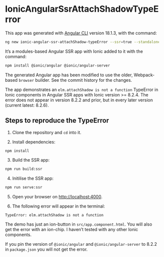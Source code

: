 # IonicAngularSsrAttachShadowTypeError

This app was generated with [Angular CLI](https://github.com/angular/angular-cli) version 18.1.3, with the command:

```bash
ng new ionic-angular-ssr-attachShadow-typeError --ssr=true --standalone=false --style=scss
```

It’s a modules-based Angular SSR app with Ionic added to it with the command:

```bash
npm install @ionic/angular @ionic/angular-server
```

The generated Angular app has been modified to use the older, Webpack-based `browser` builder. See the commit history for the changes.

The app demonstrates an `elm.attachShadow is not a function` TypeError in Ionic components in Angular SSR apps with Ionic version >= 8.2.4. The error does not appear in version 8.2.2 and prior, but in every later version (current latest: 8.2.6).

## Steps to reproduce the TypeError

1. Clone the repository and `cd` into it.

2. Install dependencies:

```bash
npm install
```

3. Build the SSR app:

```bash
npm run build:ssr
```

4. Initilise the SSR app:

```bash
npm run serve:ssr
```

5. Open your browser on <http://localhost:4000>.

6. The following error will appear in the terminal:

```
TypeError: elm.attachShadow is not a function
```

The demo has just an ion-button in `src/app.component.html`. You will also get the error with an ion-chip. I haven’t tested with any other Ionic components.

If you pin the version of `@ionic/angular` and `@ionic/angular-server` to 8.2.2 in `package.json` you will not get the error.
